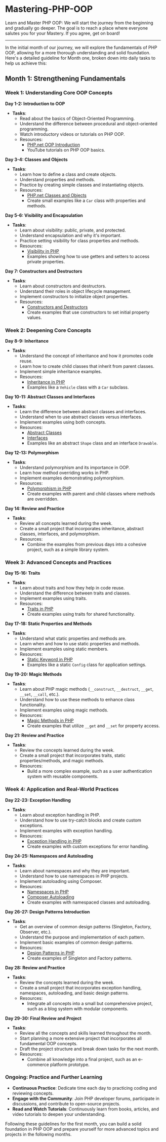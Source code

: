 # Mastering-PHP-OOP
Learn and Master PHP OOP: We will start the journey from the beginning and gradually go deeper. The goal is to reach a place where everyone salutes you for your Mastery. If you agree, get on board! 

<hr>

In the initial month of our journey, we will explore the fundamentals of PHP OOP, allowing for a more thorough understanding and solid foundation. Here's a detailed guideline for Month one, broken down into daily tasks to help us achieve this:

## Month 1: Strengthening Fundamentals

### Week 1: Understanding Core OOP Concepts

**Day 1-2: Introduction to OOP**
- **Tasks**:
  - Read about the basics of Object-Oriented Programming.
  - Understand the difference between procedural and object-oriented programming.
  - Watch introductory videos or tutorials on PHP OOP.
  - Resources:
    - [PHP.net OOP Introduction](https://www.php.net/manual/en/language.oop5.basic.php)
    - YouTube tutorials on PHP OOP basics.

**Day 3-4: Classes and Objects**
- **Tasks**:
  - Learn how to define a class and create objects.
  - Understand properties and methods.
  - Practice by creating simple classes and instantiating objects.
  - Resources:
    - [PHP.net Classes and Objects](https://www.php.net/manual/en/language.oop5.php)
    - Create small examples like a `Car` class with properties and methods.

**Day 5-6: Visibility and Encapsulation**
- **Tasks**:
  - Learn about visibility: public, private, and protected.
  - Understand encapsulation and why it's important.
  - Practice setting visibility for class properties and methods.
  - Resources:
    - [Visibility in PHP](https://www.php.net/manual/en/language.oop5.visibility.php)
    - Examples showing how to use getters and setters to access private properties.

**Day 7: Constructors and Destructors**
- **Tasks**:
  - Learn about constructors and destructors.
  - Understand their roles in object lifecycle management.
  - Implement constructors to initialize object properties.
  - Resources:
    - [Constructors and Destructors](https://www.php.net/manual/en/language.oop5.decon.php)
    - Create examples that use constructors to set initial property values.

### Week 2: Deepening Core Concepts

**Day 8-9: Inheritance**
- **Tasks**:
  - Understand the concept of inheritance and how it promotes code reuse.
  - Learn how to create child classes that inherit from parent classes.
  - Implement simple inheritance examples.
  - Resources:
    - [Inheritance in PHP](https://www.php.net/manual/en/language.oop5.inheritance.php)
    - Examples like a `Vehicle` class with a `Car` subclass.

**Day 10-11: Abstract Classes and Interfaces**
- **Tasks**:
  - Learn the difference between abstract classes and interfaces.
  - Understand when to use abstract classes versus interfaces.
  - Implement examples using both concepts.
  - Resources:
    - [Abstract Classes](https://www.php.net/manual/en/language.oop5.abstract.php)
    - [Interfaces](https://www.php.net/manual/en/language.oop5.interfaces.php)
    - Examples like an abstract `Shape` class and an interface `Drawable`.

**Day 12-13: Polymorphism**
- **Tasks**:
  - Understand polymorphism and its importance in OOP.
  - Learn how method overriding works in PHP.
  - Implement examples demonstrating polymorphism.
  - Resources:
    - [Polymorphism in PHP](https://www.php.net/manual/en/language.oop5.polymorphism.php)
    - Create examples with parent and child classes where methods are overridden.

**Day 14: Review and Practice**
- **Tasks**:
  - Review all concepts learned during the week.
  - Create a small project that incorporates inheritance, abstract classes, interfaces, and polymorphism.
  - Resources:
    - Combine the examples from previous days into a cohesive project, such as a simple library system.

### Week 3: Advanced Concepts and Practices

**Day 15-16: Traits**
- **Tasks**:
  - Learn about traits and how they help in code reuse.
  - Understand the difference between traits and classes.
  - Implement examples using traits.
  - Resources:
    - [Traits in PHP](https://www.php.net/manual/en/language.oop5.traits.php)
    - Create examples using traits for shared functionality.

**Day 17-18: Static Properties and Methods**
- **Tasks**:
  - Understand what static properties and methods are.
  - Learn when and how to use static properties and methods.
  - Implement examples using static members.
  - Resources:
    - [Static Keyword in PHP](https://www.php.net/manual/en/language.oop5.static.php)
    - Examples like a static `Config` class for application settings.

**Day 19-20: Magic Methods**
- **Tasks**:
  - Learn about PHP magic methods (`__construct`, `__destruct`, `__get`, `__set`, `__call`, etc.).
  - Understand how to use these methods to enhance class functionality.
  - Implement examples using magic methods.
  - Resources:
    - [Magic Methods in PHP](https://www.php.net/manual/en/language.oop5.magic.php)
    - Create examples that utilize `__get` and `__set` for property access.

**Day 21: Review and Practice**
- **Tasks**:
  - Review the concepts learned during the week.
  - Create a small project that incorporates traits, static properties/methods, and magic methods.
  - Resources:
    - Build a more complex example, such as a user authentication system with reusable components.

### Week 4: Application and Real-World Practices

**Day 22-23: Exception Handling**
- **Tasks**:
  - Learn about exception handling in PHP.
  - Understand how to use try-catch blocks and create custom exceptions.
  - Implement examples with exception handling.
  - Resources:
    - [Exception Handling in PHP](https://www.php.net/manual/en/language.exceptions.php)
    - Create examples with custom exceptions for error handling.

**Day 24-25: Namespaces and Autoloading**
- **Tasks**:
  - Learn about namespaces and why they are important.
  - Understand how to use namespaces in PHP projects.
  - Implement autoloading using Composer.
  - Resources:
    - [Namespaces in PHP](https://www.php.net/manual/en/language.namespaces.php)
    - [Composer Autoloading](https://getcomposer.org/doc/01-basic-usage.md#autoloading)
    - Create examples with namespaced classes and autoloading.

**Day 26-27: Design Patterns Introduction**
- **Tasks**:
  - Get an overview of common design patterns (Singleton, Factory, Observer, etc.).
  - Understand the purpose and implementation of each pattern.
  - Implement basic examples of common design patterns.
  - Resources:
    - [Design Patterns in PHP](https://refactoring.guru/design-patterns/php)
    - Create examples of Singleton and Factory patterns.

**Day 28: Review and Practice**
- **Tasks**:
  - Review the concepts learned during the week.
  - Create a small project that incorporates exception handling, namespaces, autoloading, and basic design patterns.
  - Resources:
    - Integrate all concepts into a small but comprehensive project, such as a blog system with modular components.

**Day 29-30: Final Review and Project**
- **Tasks**:
  - Review all the concepts and skills learned throughout the month.
  - Start planning a more extensive project that incorporates all fundamental OOP concepts.
  - Draft the project structure and break down tasks for the next month.
  - Resources:
    - Combine all knowledge into a final project, such as an e-commerce platform prototype.

### Ongoing: Practice and Further Learning

- **Continuous Practice**: Dedicate time each day to practicing coding and reviewing concepts.
- **Engage with the Community**: Join PHP developer forums, participate in discussions, and contribute to open-source projects.
- **Read and Watch Tutorials**: Continuously learn from books, articles, and video tutorials to deepen your understanding.

Following these guidelines for the first month, you can build a solid foundation in PHP OOP and prepare yourself for more advanced topics and projects in the following months.
